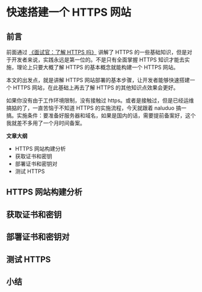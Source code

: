 # 快速搭建一个 HTTPS 网站

## 前言

前面通过 [《面试官：了解 HTTPS 吗》]() 讲解了 HTTPS 的一些基础知识，但是对于开发者来说，实践永远是第一位的。不是只有全面掌握 HTTPS 知识才能去实施，理论上只要大概了解 HTTPS 的基本概念就能构建一个 HTTPS 网站。

本文的出发点，就是讲解 HTTPS 网站部署的基本步骤，让开发者能够快速搭建一个 HTTPS 网站，在此基础上再去了解 HTTPS 的其他知识点效果会更好。

如果你没有由于工作环境限制，没有接触过 https。或者是接触过，但是已经运维搞掂的了，一直苦恼于不知道 HTTPS 的实施流程，今天就跟着 naluduo 搞一搞。实施条件：要准备好服务器和域名，如果是国内的话，需要提前备案好，这个我就差不多用了一个月时间备案。

**文章大纲**

- HTTPS 网站构建分析
- 获取证书和密钥
- 部署证书和密钥对
- 测试 HTTPS

## HTTPS 网站构建分析

## 获取证书和密钥

## 部署证书和密钥对

## 测试 HTTPS

## 小结

